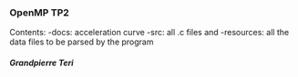 ### OpenMP TP2

Contents:
-docs: acceleration curve
-src: all .c files and 
-resources: all the data files to be parsed by the program





##### Grandpierre Teri